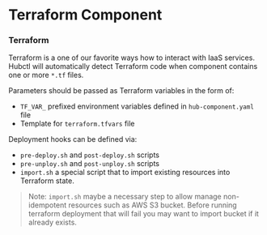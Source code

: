 # Terraform Component

### Terraform

Terraform is a one of our favorite ways how to interact with IaaS services. Hubctl will automatically detect Terraform code when component contains one or more `*.tf` files.

Parameters should be passed as Terraform variables in the form of:

* `TF_VAR_` prefixed environment variables defined in `hub-component.yaml` file
* Template for `terraform.tfvars` file

Deployment hooks can be defined via:

* `pre-deploy.sh` and `post-deploy.sh` scripts
* `pre-unploy.sh` and `post-unploy.sh` scripts
* `import.sh` a special script that to import existing resources into Terraform state.

> Note: `import.sh` maybe a necessary step to allow manage non-idempotent resources such as AWS S3 bucket. Before running terraform deployment that will fail you may want to import bucket if it already exists.

